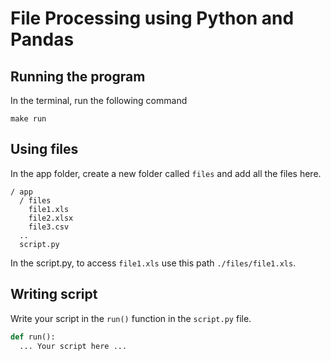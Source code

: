 
# File Processing using Python and Pandas


## Running the program

In the terminal, run the following command
```
make run
```


## Using files

In the app folder, create a new folder called `files` and add all the files here.

```
/ app
  / files
    file1.xls
    file2.xlsx
    file3.csv
  ..
  script.py
```

In the script.py, to access `file1.xls` use this path `./files/file1.xls`.


## Writing script

Write your script in the `run()` function in the `script.py` file.

```python
def run():
  ... Your script here ...
```
